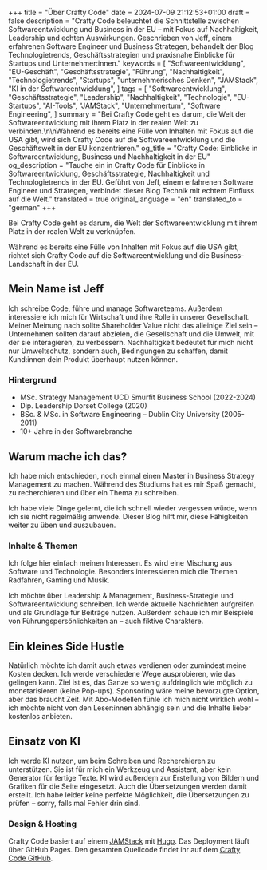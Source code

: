 +++
title = "Über Crafty Code"
date = 2024-07-09 21:12:53+01:00
draft = false
description = "Crafty Code beleuchtet die Schnittstelle zwischen Softwareentwicklung und Business in der EU – mit Fokus auf Nachhaltigkeit, Leadership und echten Auswirkungen. Geschrieben von Jeff, einem erfahrenen Software Engineer und Business Strategen, behandelt der Blog Technologietrends, Geschäftsstrategien und praxisnahe Einblicke für Startups und Unternehmer:innen."
keywords = [
    "Softwareentwicklung",
    "EU-Geschäft",
    "Geschäftsstrategie",
    "Führung",
    "Nachhaltigkeit",
    "Technologietrends",
    "Startups",
    "unternehmerisches Denken",
    "JAMStack",
    "KI in der Softwareentwicklung",
]
tags = [
    "Softwareentwicklung",
    "Geschäftsstrategie",
    "Leadership",
    "Nachhaltigkeit",
    "Technologie",
    "EU-Startups",
    "AI-Tools",
    "JAMStack",
    "Unternehmertum",
    "Software Engineering",
]
summary = "Bei Crafty Code geht es darum, die Welt der Softwareentwicklung mit ihrem Platz in der realen Welt zu verbinden.\n\nWährend es bereits eine Fülle von Inhalten mit Fokus auf die USA gibt, wird sich Crafty Code auf die Softwareentwicklung und die Geschäftswelt in der EU konzentrieren."
og_title = "Crafty Code: Einblicke in Softwareentwicklung, Business und Nachhaltigkeit in der EU"
og_description = "Tauche ein in Crafty Code für Einblicke in Softwareentwicklung, Geschäftsstrategie, Nachhaltigkeit und Technologietrends in der EU. Geführt von Jeff, einem erfahrenen Software Engineer und Strategen, verbindet dieser Blog Technik mit echtem Einfluss auf die Welt."
translated = true
original_language = "en"
translated_to = "german"
+++

Bei Crafty Code geht es darum, die Welt der Softwareentwicklung mit ihrem Platz in der realen Welt zu verknüpfen.

Während es bereits eine Fülle von Inhalten mit Fokus auf die USA gibt, richtet sich Crafty Code auf die Softwareentwicklung und die Business-Landschaft in der EU.

## Mein Name ist Jeff

Ich schreibe Code, führe und manage Softwareteams. Außerdem interessiere ich mich für Wirtschaft und ihre Rolle in unserer Gesellschaft. Meiner Meinung nach sollte Shareholder Value nicht das alleinige Ziel sein – Unternehmen sollten darauf abzielen, die Gesellschaft und die Umwelt, mit der sie interagieren, zu verbessern. Nachhaltigkeit bedeutet für mich nicht nur Umweltschutz, sondern auch, Bedingungen zu schaffen, damit Kund:innen dein Produkt überhaupt nutzen können.

### Hintergrund

- MSc. Strategy Management UCD Smurfit Business School (2022-2024)
- Dip. Leadership Dorset College (2020)
- BSc. & MSc. in Software Engineering – Dublin City University (2005-2011)
- 10+ Jahre in der Softwarebranche

## Warum mache ich das?

Ich habe mich entschieden, noch einmal einen Master in Business Strategy Management zu machen. Während des Studiums hat es mir Spaß gemacht, zu recherchieren und über ein Thema zu schreiben.

Ich habe viele Dinge gelernt, die ich schnell wieder vergessen würde, wenn ich sie nicht regelmäßig anwende. Dieser Blog hilft mir, diese Fähigkeiten weiter zu üben und auszubauen.

### Inhalte & Themen

Ich folge hier einfach meinen Interessen. Es wird eine Mischung aus Software und Technologie. Besonders interessieren mich die Themen Radfahren, Gaming und Musik.

Ich möchte über Leadership & Management, Business-Strategie und Softwareentwicklung schreiben. Ich werde aktuelle Nachrichten aufgreifen und als Grundlage für Beiträge nutzen. Außerdem schaue ich mir Beispiele von Führungspersönlichkeiten an – auch fiktive Charaktere.

## Ein kleines Side Hustle

Natürlich möchte ich damit auch etwas verdienen oder zumindest meine Kosten decken. Ich werde verschiedene Wege ausprobieren, wie das gelingen kann. Ziel ist es, das Ganze so wenig aufdringlich wie möglich zu monetarisieren (keine Pop-ups). Sponsoring wäre meine bevorzugte Option, aber das braucht Zeit. Mit Abo-Modellen fühle ich mich nicht wirklich wohl – ich möchte nicht von den Leser:innen abhängig sein und die Inhalte lieber kostenlos anbieten.

## Einsatz von KI

Ich werde KI nutzen, um beim Schreiben und Recherchieren zu unterstützen. Sie ist für mich ein Werkzeug und Assistent, aber kein Generator für fertige Texte. KI wird außerdem zur Erstellung von Bildern und Grafiken für die Seite eingesetzt. Auch die Übersetzungen werden damit erstellt. Ich habe leider keine perfekte Möglichkeit, die Übersetzungen zu prüfen – sorry, falls mal Fehler drin sind.

### Design & Hosting

Crafty Code basiert auf einem [JAMStack](https://jamstack.org/) mit [Hugo](https://gohugo.io/). Das Deployment läuft über GitHub Pages. Den gesamten Quellcode findet ihr auf dem [Crafty Code GitHub](https://github.com/Crafty-Code).